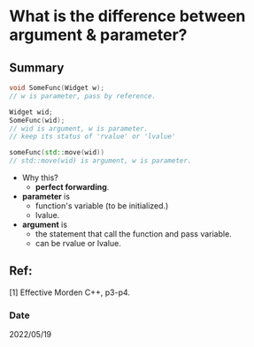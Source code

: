 # What is the difference between argument & parameter?

## Summary
~~~c++
void SomeFunc(Widget w);
// w is parameter, pass by reference.

Widget wid;
SomeFunc(wid);
// wid is argument, w is parameter.
// keep its status of 'rvalue' or 'lvalue'

someFunc(std::move(wid))
// std::move(wid) is argument, w is parameter.
~~~
- Why this?
    - **perfect forwarding**.
- **parameter** is 
    - function's variable (to be initialized.)
    - lvalue.
- **argument** is
    - the statement that call the function and pass variable.
    - can be rvalue or lvalue.

## Ref:
[1] Effective Morden C++, p3-p4.
### Date
2022/05/19